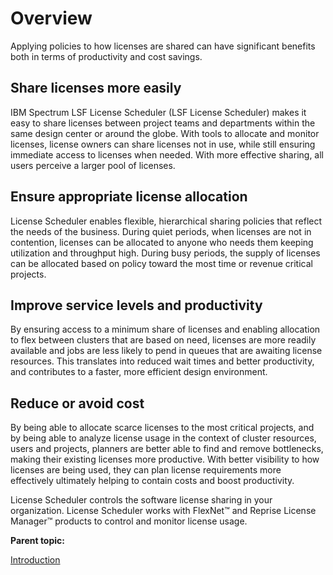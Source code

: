 # Overview

Applying policies to how licenses are shared can have significant benefits both in terms of productivity and cost savings.

## Share licenses more easily

IBM Spectrum LSF License Scheduler (LSF License Scheduler) makes it easy to share licenses between project teams and departments within the same design center or around the globe. With tools to allocate and monitor licenses, license owners can share licenses not in use, while still ensuring immediate access to licenses when needed. With more effective sharing, all users perceive a larger pool of licenses.

## Ensure appropriate license allocation

License Scheduler enables flexible, hierarchical sharing policies that reflect the needs of the business. During quiet periods, when licenses are not in contention, licenses can be allocated to anyone who needs them keeping utilization and throughput high. During busy periods, the supply of licenses can be allocated based on policy toward the most time or revenue critical projects.

## Improve service levels and productivity

By ensuring access to a minimum share of licenses and enabling allocation to flex between clusters that are based on need, licenses are more readily available and jobs are less likely to pend in queues that are awaiting license resources. This translates into reduced wait times and better productivity, and contributes to a faster, more efficient design environment.

## Reduce or avoid cost

By being able to allocate scarce licenses to the most critical projects, and by being able to analyze license usage in the context of cluster resources, users and projects, planners are better able to find and remove bottlenecks, making their existing licenses more productive. With better visibility to how licenses are being used, they can plan license requirements more effectively ultimately helping to contain costs and boost productivity.

License Scheduler controls the software license sharing in your organization. License Scheduler works with FlexNet™ and Reprise License Manager™ products to control and monitor license usage.

**Parent topic:**

[Introduction](https://www.ibm.com/support/knowledgecenter/SSWRJV_10.1.0/license_scheduler/chap_introduction.html?view=kc)